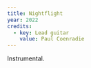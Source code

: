 ```yaml
---
title: Nightflight
year: 2022
credits:
  - key: Lead guitar
    value: Paul Coenradie
---
```


<p>Instrumental.</p>
